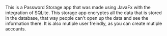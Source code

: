 This is a Password Storage app that was made using JavaFx with the integration of SQLite. This storage app encryptes all the data that is stored 
in the database, that way people can't open up the data and see the information there. It is also mutiple user freindly, as you can create mutiple accounts.  
